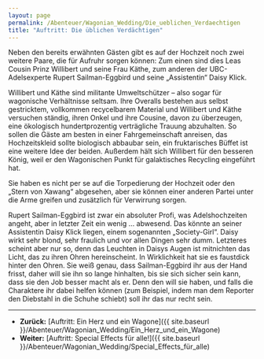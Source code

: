 ```yaml
---
layout: page
permalink: /Abenteuer/Wagonian_Wedding/Die_ueblichen_Verdaechtigen
title: "Auftritt: Die üblichen Verdächtigen"
---
```




Neben den bereits erwähnten Gästen gibt es auf der Hochzeit noch zwei weitere Paare, die für Aufruhr sorgen können: Zum einen sind dies Leas Cousin Prinz Willibert und seine Frau Käthe, zum anderen der UBC-Adelsexperte Rupert Sailman-Eggbird und seine „Assistentin“ Daisy Klick.

Willibert und Käthe sind militante Umweltschützer – also sogar für wagonische Verhältnisse seltsam. Ihre Overalls bestehen aus selbst gestricktem, vollkommen recycelbarem Material und Willibert und Käthe versuchen ständig, ihren Onkel und ihre Cousine, davon zu überzeugen, eine ökologisch hundertprozentig verträgliche Trauung abzuhalten. So sollen die Gäste am besten in einer Fahrgemeinschaft anreisen, das Hochzeitskleid sollte biologisch abbaubar sein, ein fruktarisches Büffet ist eine weitere Idee der beiden. Außerdem hält sich Willibert für den besseren König, weil er den Wagonischen Punkt für galaktisches Recycling eingeführt hat.

Sie haben es nicht per se auf die Torpedierung der Hochzeit oder den „Stern von Xawang“ abgesehen, aber sie können einer anderen Partei unter die Arme greifen und zusätzlich für Verwirrung sorgen.

Rupert Sailman-Eggbird ist zwar ein absoluter Profi, was Adelshochzeiten angeht, aber in letzter Zeit ein wenig … abwesend. Das könnte an seiner Assistentin Daisy Klick liegen, einem sogenannten „Society-Girl“. Daisy wirkt sehr blond, sehr fraulich und vor allen Dingen sehr dumm. Letzteres scheint aber nur so, denn das Leuchten in Daisys Augen ist mitnichten das Licht, das zu ihren Ohren hereinscheint. In Wirklichkeit hat sie es faustdick hinter den Ohren. Sie weiß genau, dass Sailman-Eggbird ihr aus der Hand frisst, daher will sie ihn so lange hinhalten, bis sie sich sicher sein kann, dass sie den Job besser macht als er. Denn den will sie haben, und falls die Charaktere ihr dabei helfen können (zum Beispiel, indem man dem Reporter den Diebstahl in die Schuhe schiebt) soll ihr das nur recht sein.

***

- **Zurück:** [Auftritt: Ein Herz und ein Wagone]({{ site.baseurl }}/Abenteuer/Wagonian_Wedding/Ein_Herz_und_ein_Wagone)
- **Weiter:** [Auftritt: Special Effects für alle!]({{ site.baseurl }}/Abenteuer/Wagonian_Wedding/Special_Effects_für_alle)
